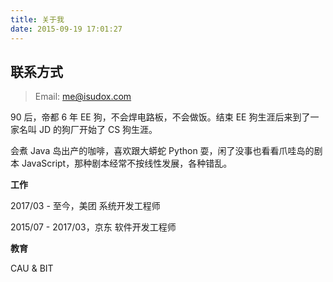 ```yaml
---
title: 关于我
date: 2015-09-19 17:01:27
---
```


## 联系方式

> Email: [me@isudox.com](mailto:me@isudox.com)


90 后，帝都 6 年 EE 狗，不会焊电路板，不会做饭。结束 EE 狗生涯后来到了一家名叫 JD 的狗厂开始了 CS 狗生涯。

会煮 Java 岛出产的咖啡，喜欢跟大蟒蛇 Python 耍，闲了没事也看看爪哇岛的剧本 JavaScript，那种剧本经常不按线性发展，各种错乱。

**工作**

2017/03 - 至今，美团 系统开发工程师

2015/07 - 2017/03，京东 软件开发工程师

**教育**

CAU & BIT


